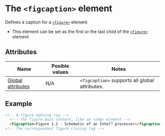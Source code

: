 # The `<figcaption>` element
Defines a caption for a [`<figure>`](figure.md) element

- This element can be set as the first or the last child of the [`<figure>`](figure.md) element

## Attributes
| Name | Posible values | Notes |
|-|-|-|
| [Global attributes](../first-steps/global-attributes.md) | N/A | `<figcaption>` supports all global attributes. |

## Example
```html
<!-- A figure opening tag -->
  <!-- The figure main content, like an <img> element -->
  <figcaption>Figure 1.2 - Schematic of an Intel™ processor</figcaption>
<!-- The correspondant figure closing tag -->
```